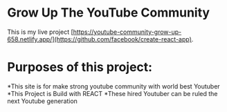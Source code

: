 # Grow Up The YouTube Community

This is my live project  [https://youtube-community-grow-up-658.netlify.app/](https://github.com/facebook/create-react-app).

# Purposes of this project:

*This site is for make strong youtube community with world best Youtuber
*This Project is Build with REACT
*These hired Youtuber can be ruled the next Youtube generation